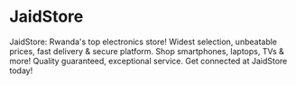 # JaidStore
JaidStore: Rwanda's top electronics store! Widest selection, unbeatable prices, fast delivery &amp; secure platform. Shop smartphones, laptops, TVs &amp; more! Quality guaranteed, exceptional service. Get connected at JaidStore today!
